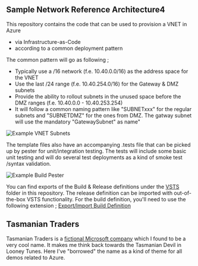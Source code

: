 ## Sample Network Reference Architecture4
This repository contains the code that can be used to provision a VNET in Azure
* via Infrastructure-as-Code
* according to a common deployment pattern

The common pattern will go as following ;
* Typically use a /16 network (f.e. 10.40.0.0/16) as the address space for the VNET
* Use the last /24 range (f.e. 10.40.254.0/16) for the Gateway & DMZ subnets
* Provide the ability to rollout subnets in the unused space before the DMZ ranges (f.e. 10.40.0.0 - 10.40.253.254)
* It will follow a common naming pattern like "SUBNETxxx" for the regular subnets and "SUBNETDMZ" for the ones from DMZ. The gatway subnet will use the mandatory "GatewaySubnet" as name"

![Example VNET Subnets](/Screenshots/Example-VNET-subnets.png)

The template files also have an accompanying .tests file that can be picked up by pester for unit/integration testing. The tests will include some basic unit testing and will do several test deployments as a kind of smoke test /syntax validation.

![Example Build Pester](/Screenshots/Example-Build-pester.png)

You can find exports of the Build & Release definitions under the [VSTS](/VSTS) folder in this repository. The release definition can be imported with out-of-the-box VSTS functionality. For the build definition, you'll need to use the following extension ; [Export/Import Build Definition](https://marketplace.visualstudio.com/items?itemName=onlyutkarsh.ExportImportBuildDefinition)

## Tasmanian Traders
Tasmanian Traders is a [fictional Microsoft company](https://en.wikipedia.org/wiki/List_of_fictional_Microsoft_companies) which I found to be a very cool name. It makes me think back towards the Tasmanian Devil in Looney Tunes. Here I've "borrowed" the name as a kind of theme for all demos related to Azure.
